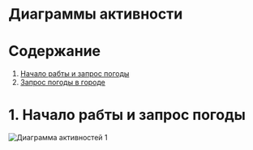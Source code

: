 # Диаграммы активности

# Содержание
1. [Начало рабты и запрос погоды](#1)  
2. [Запрос погоды в городе](#2)  

<a name="1"/>

# 1. Начало рабты и запрос погоды
![Диаграмма активностей 1](../../Images/System%20design/Action/ActionStart.png)

